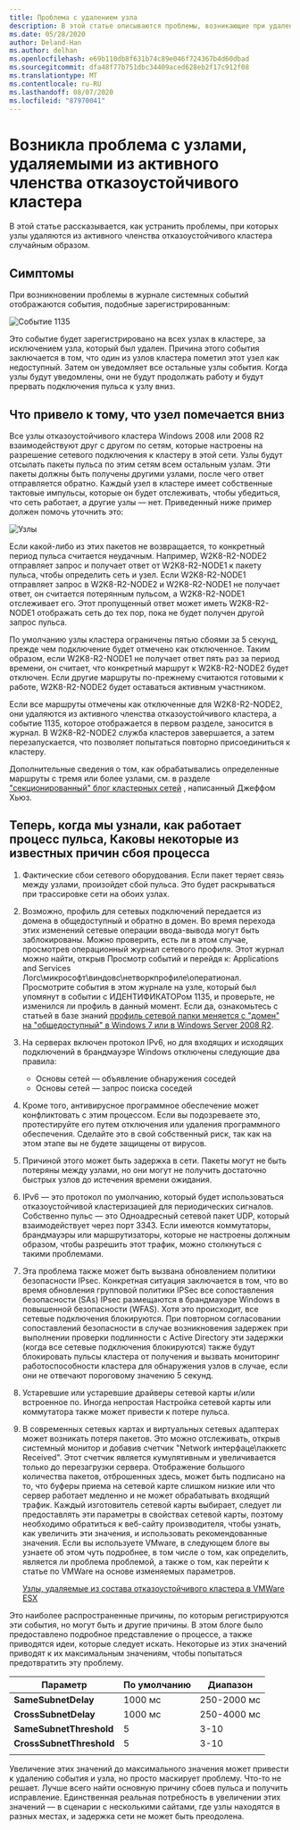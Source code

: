 ```yaml
---
title: Проблема с удалением узла
description: В этой статье описываются проблемы, возникающие при удалении узлов из активного членства отказоустойчивого кластера.
ms.date: 05/28/2020
author: Deland-Han
ms.author: delhan
ms.openlocfilehash: e69b110db8f631b74c89e046f724367b4d60dbad
ms.sourcegitcommit: dfa48f77b751dbc34409aced628eb2f17c912f08
ms.translationtype: MT
ms.contentlocale: ru-RU
ms.lasthandoff: 08/07/2020
ms.locfileid: "87970041"
---
```

# <a name="having-a-problem-with-nodes-being-removed-from-active-failover-cluster-membership"></a>Возникла проблема с узлами, удаляемыми из активного членства отказоустойчивого кластера

В этой статье рассказывается, как устранить проблемы, при которых узлы удаляются из активного членства отказоустойчивого кластера случайным образом.

## <a name="symptoms"></a>Симптомы

При возникновении проблемы в журнале системных событий отображаются события, подобные зарегистрированным:

![Событие 1135](media/problem-nodes-failover-cluster/1135-1.png)

Это событие будет зарегистрировано на всех узлах в кластере, за исключением узла, который был удален. Причина этого события заключается в том, что один из узлов кластера пометил этот узел как недоступный. Затем он уведомляет все остальные узлы события. Когда узлы будут уведомлены, они не будут продолжать работу и будут прервать подключения пульса к узлу вниз.

## <a name="what-caused-the-node-to-be-marked-down"></a>Что привело к тому, что узел помечается вниз

Все узлы отказоустойчивого кластера Windows 2008 или 2008 R2 взаимодействуют друг с другом по сетям, которые настроены на разрешение сетевого подключения к кластеру в этой сети. Узлы будут отсылать пакеты пульса по этим сетям всем остальным узлам. Эти пакеты должны быть получены другими узлами, после чего ответ отправляется обратно. Каждый узел в кластере имеет собственные тактовые импульсы, которые он будет отслеживать, чтобы убедиться, что сеть работает, а другие узлы — нет. Приведенный ниже пример должен помочь уточнить это:

![Узлы](media/problem-nodes-failover-cluster/Node2.png)

Если какой-либо из этих пакетов не возвращается, то конкретный период пульса считается неудачным. Например, W2K8-R2-NODE2 отправляет запрос и получает ответ от W2K8-R2-NODE1 к пакету пульса, чтобы определить сеть и узел.  Если W2K8-R2-NODE1 отправляет запрос в W2K8-R2-NODE2 и W2K8-R2-NODE1 не получает ответ, он считается потерянным пульсом, а W2K8-R2-NODE1 отслеживает его.  Этот пропущенный ответ может иметь W2K8-R2-NODE1 отображать сеть до тех пор, пока не будет получен другой запрос пульса.

По умолчанию узлы кластера ограничены пятью сбоями за 5 секунд, прежде чем подключение будет отмечено как отключенное. Таким образом, если W2K8-R2-NODE1 не получает ответ пять раз за период времени, он считает, что конкретный маршрут к W2K8-R2-NODE2 будет отключен. Если другие маршруты по-прежнему считаются готовыми к работе, W2K8-R2-NODE2 будет оставаться активным участником.

Если все маршруты отмечены как отключенные для W2K8-R2-NODE2, они удаляются из активного членства отказоустойчивого кластера, а событие 1135, которое отображается в первом разделе, заносится в журнал. В W2K8-R2-NODE2 служба кластеров завершается, а затем перезапускается, что позволяет попытаться повторно присоединиться к кластеру.

Дополнительные сведения о том, как обрабатывались определенные маршруты с тремя или более узлами, см. в разделе ["секционированный" блог кластерных сетей](/archive/blogs/askcore/partitioned-cluster-networks) , написанный Джеффом Хьюз.

## <a name="now-that-we-know-how-the-heartbeat-process-works-what-are-some-of-the-known-causes-for-the-process-to-fail"></a>Теперь, когда мы узнали, как работает процесс пульса, Каковы некоторые из известных причин сбоя процесса

1. Фактические сбои сетевого оборудования. Если пакет теряет связь между узлами, произойдет сбой пульса. Это будет раскрываться при трассировке сети на обоих узлах.

2. Возможно, профиль для сетевых подключений передается из домена в общедоступный и обратно в домен. Во время перехода этих изменений сетевые операции ввода-вывода могут быть заблокированы. Можно проверить, есть ли в этом случае, просмотрев операционный журнал сетевого профиля. Этот журнал можно найти, открыв Просмотр событий и перейдя к: Applications and Services Логс\микрософт\виндовс\нетворкпрофиле\оператионал. Просмотрите события в этом журнале на узле, который был упомянут в событии с ИДЕНТИФИКАТОРом 1135, и проверьте, не изменился ли профиль в данный момент. Если да, ознакомьтесь с статьей в базе знаний [профиль сетевой папки меняется с "домен" на "общедоступный" в Windows 7 или в Windows Server 2008 R2](https://support.microsoft.com/help/2524478/the-network-location-profile-changes-from-domain-to-public-in-windows).

3. На серверах включен протокол IPv6, но для входящих и исходящих подключений в брандмауэре Windows отключены следующие два правила:

    - Основы сетей — объявление обнаружения соседей
    - Основы сетей — запрос поиска соседей

4. Кроме того, антивирусное программное обеспечение может конфликтовать с этим процессом. Если вы подозреваете это, протестируйте его путем отключения или удаления программного обеспечения. Сделайте это в свой собственный риск, так как на этом этапе вы не будете защищены от вирусов.

5. Причиной этого может быть задержка в сети. Пакеты могут не быть потеряны между узлами, но они могут не получить достаточно быстрых узлов до истечения времени ожидания.

6. IPv6 — это протокол по умолчанию, который будет использоваться отказоустойчивой кластеризацией для периодических сигналов. Собственно пульс — это Одноадресный сетевой пакет UDP, который взаимодействует через порт 3343. Если имеются коммутаторы, брандмауэры или маршрутизаторы, которые не настроены должным образом, чтобы разрешить этот трафик, можно столкнуться с такими проблемами.

7. Эта проблема также может быть вызвана обновлением политики безопасности IPsec. Конкретная ситуация заключается в том, что во время обновления групповой политики IPSec все сопоставления безопасности (SAs) IPsec размещаются в брандмауэре Windows в повышенной безопасности (WFAS). Хотя это происходит, все сетевые подключения блокируются. При повторном согласовании сопоставлений безопасности в случае возникновения задержек при выполнении проверки подлинности с Active Directory эти задержки (когда все сетевые подключения блокируются) также будут блокировать пульсы кластера от получения и вызвать мониторинг работоспособности кластера для обнаружения узлов в случае, если они не отвечают пороговому значению 5 секунд.

8. Устаревшие или устаревшие драйверы сетевой карты и/или встроенное по.  Иногда непростая Настройка сетевой карты или коммутатора также может привести к потере пульса.

9. В современных сетевых картах и виртуальных сетевых адаптерах может возникать потеря пакетов.  Это можно отслеживать, открыв системный монитор и добавив счетчик "Network интерфаце\паккетс Received".  Этот счетчик является кумулятивным и увеличивается только до перезагрузки сервера.  Отображение большого количества пакетов, отброшенных здесь, может быть подписано на то, что буферы приема на сетевой карте слишком низкие или что сервер работает медленно и не может обрабатывать входящий трафик.  Каждый изготовитель сетевой карты выбирает, следует ли предоставлять эти параметры в свойствах сетевой карты, поэтому необходимо обратиться к веб-сайту производителя, чтобы узнать, как увеличить эти значения, и использовать рекомендованные значения.  Если вы используете VMware, в следующем блоге вы узнаете об этом чуть подробнее, в том числе о том, как определить, является ли проблема проблемой, а также о том, как перейти к статье по VMWare на основе изменяемых параметров.

    [Узлы, удаляемые из состава отказоустойчивого кластера в VMWare ESX](/archive/blogs/askcore/nodes-being-removed-from-failover-cluster-membership-on-vmware-esx)

Это наиболее распространенные причины, по которым регистрируются эти события, но могут быть и другие причины. В этом блоге было предоставлено подробное представление о процессе, а также приводятся идеи, которые следует искать. Некоторые из этих значений приводят к их максимальным значениям, чтобы попытаться предотвратить эту проблему.

|Параметр|По умолчанию|Диапазон|
|---|---|---|
|**SameSubnetDelay**|1000 мс|250-2000 мс|
|**CrossSubnetDelay**|1000 мс|250-4000 мс|
|**SameSubnetThreshold**|5|3-10|
|**CrossSubnetThreshold**|5|3-10|
||||

Увеличение этих значений до максимального значения может привести к удалению события и узла, но просто маскирует проблему. Что-то не решает. Лучше всего найти основную причину сбоев пульса и получить исправление. Единственная реальная потребность в увеличении этих значений — в сценарии с несколькими сайтами, где узлы находятся в разных местах, и задержка сети не может быть преодолена.
